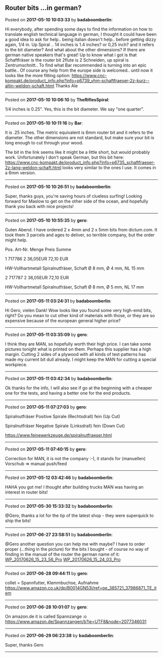 ## Router bits ...in german?
Posted on **2017-05-10 10:03:33** by **badaboomberlin**:

Hi everybody, after spending some days to find the information on how to translate english technical language in german, I thought it could have been a good idea to ask for help.. being italian doesn't help.. before getting dizzy again, 1/4 in. Up Spiral .. 14 inches is 1.4 inches? or 0,25 inch? and it refers to the bit diameter? And what about the other dimensions?  If there are german native speakers that's great! Up to know what i got is that Schaftfräser is the router bit 2flute is 2 Schneiden, up spiral is Zentrumschnitt.. To find what Bar recommended is turning into an epic battle.. Of course any help from the europe side is welcomed.. until now it looks like the more fitting option: https://www.cnc-kompakt.de/product_info.php?info=p6739_vhm-schaftfraeser-2z-kurz--altin-weldon-schaft.html Thanks Ale

---

Posted on **2017-05-10 10:06:10** by **TheRiflesSpiral**:

1/4 inches is 0.25". Yes, this is the bit diameter. We say "one quarter".

---

Posted on **2017-05-10 10:11:16** by **Bar**:

It is .25 inches. The metric equivalent is 6mm router bit and it refers to the diameter. The other dimensions are not standard, but make sure your bit is long enough to cut through your wood.



The bit in the link seems like it might be a little short, but would probably work. Unfortunately I don't speak German, but this bit here: https://www.cnc-kompakt.de/product_info.php?info=p6735_schaftfraeser-2z-lang-weldon-schaft.html looks very similar to the ones I use. It comes in a 6mm version.

---

Posted on **2017-05-10 10:26:51** by **badaboomberlin**:

Super, thanks guys, you're saving hours of clueless surfing! Looking forward for Maslow to get on the other side of the ocean, and hopefully thank you back with nice projects!

---

Posted on **2017-05-10 10:55:35** by **gero**:

Guten Abend. I have ordered 2 x 4mm and 2 x 5mm bits from dictum.com. It took them 3 parcels and ages to deliver, so terrible company, but the order might help.

Pos. 	Art-Nr. 	Menge 	Preis 	Summe

1 	717786 	2 	36,05EUR 	72,10 EUR

HW-Vollhartmetall Spiralnutfräser, Schaft Ø 8 mm, Ø 4 mm, NL 15 mm

2 	717787 	2 	36,05EUR 	72,10 EUR

HW-Vollhartmetall Spiralnutfräser, Schaft Ø 8 mm, Ø 5 mm, NL 17 mm

---

Posted on **2017-05-11 03:24:31** by **badaboomberlin**:

Hi Gero, vielen Dank! Wow looks like you found some very high-emd bits, right? Do you mean to cut other kind of materials with those, or they are so expensive because of the european general higher price?

---

Posted on **2017-05-11 03:35:09** by **gero**:

I think they are MAN, so hopefully worth their high price. I can take some pictures tonight what is printed on them. Perhaps this supplier has a high margin. Cutting 2 sides of a plywood with all kinds of test patterns has made my current bit dull already. I might keep the MAN for cutting a special workpiece.

---

Posted on **2017-05-11 03:42:34** by **badaboomberlin**:

Ok thanks for the info, I will also see if go at the beginning with a cheaper one for the tests, and having a better one for the end products.

---

Posted on **2017-05-11 07:27:03** by **gero**:

Spiralnutfräser Positive Spirale (Rechtsdrall) fein (Up Cut)

Spiralnutfräser Negative Spirale (Linksdrall) fein (Down Cut)

https://www.feinewerkzeuge.de/spiralnutfraeser.html

---

Posted on **2017-05-11 07:40:15** by **gero**:

Correction for MAN, it is not the company :-), it stands for (manuellen) Vorschub => manual push/feed

---

Posted on **2017-05-12 03:42:46** by **badaboomberlin**:

HAHA you got me! I thought after building trucks MAN was having an interest in router bits!

---

Posted on **2017-05-30 15:33:32** by **badaboomberlin**:

@Gero, thanks a lot for the tip of the latest shop - they were superquick to ship the bits!

---

Posted on **2017-06-27 23:58:51** by **badaboomberlin**:

@Gero another question you can help me with maybe?  I have to order proper (...thing in the picture) for the bits I bought - of course no way of finding in the manual of the router the german name of it: [WP_20170626_15_23_56_Pro](../../images/Hw/xr/Hwxr_wp_20170626_15_23_56_pro.jpg.jpg)  [WP_20170626_15_24_03_Pro](../../images/5y/Sf/5ySf_wp_20170626_15_24_03_pro.jpg.jpg)

---

Posted on **2017-06-28 09:44:11** by **gero**:

collet = Spannfutter, Klemmbuchse, Aufnahme https://www.amazon.co.uk/dp/B0014GN53I/ref=pe_385721_37986871_TE_item

---

Posted on **2017-06-28 10:01:07** by **gero**:

On amazon.de it is called Spannzange :o https://www.amazon.de/Spannzangen/b?ie=UTF8&node=2077346031

---

Posted on **2017-06-29 06:23:38** by **badaboomberlin**:

Super, thanks Gero

---

